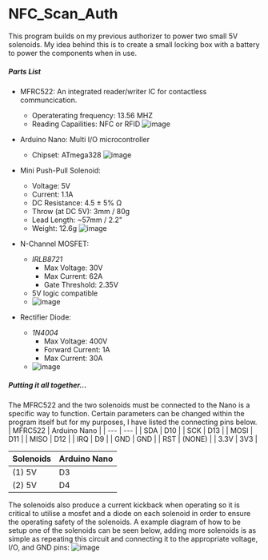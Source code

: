 # NFC_Scan_Auth
This program builds on my previous authorizer to power two small 5V solenoids. My idea behind this is to create a small locking box with a battery to power the components when in use.
##### Parts List
- MFRC522: An integrated reader/writer IC for contactless communcication.
  - Operaterating frequency: 13.56 MHZ
  - Reading Capailities: NFC or RFID
![image](https://user-images.githubusercontent.com/57117759/113363113-04935b00-931e-11eb-8209-d7345604023a.png)

- Arduino Nano: Multi I/O microcontroller
  - Chipset: ATmega328
![image](https://user-images.githubusercontent.com/57117759/113363200-43c1ac00-931e-11eb-98c0-326f7fe39d33.png)

- Mini Push-Pull Solenoid:
  - Voltage: 5V
  - Current: 1.1A
  - DC Resistance: 4.5 ± 5% Ω
  - Throw (at DC 5V): 3mm / 80g
  - Lead Length: ~57mm / 2.2"
  - Weight: 12.6g
![image](https://user-images.githubusercontent.com/57117759/113364221-f266ec00-9320-11eb-8548-b1edb1c70be1.png)

- N-Channel MOSFET:
  - *IRLB8721*
    - Max Voltage: 30V
    - Max Current: 62A
    - Gate Threshold: 2.35V
  - 5V logic compatible
  - ![image](https://user-images.githubusercontent.com/57117759/113364799-6ce43b80-9322-11eb-811e-701f3ec89640.png)

- Rectifier Diode:
  - *1N4004*
    - Max Voltage: 400V
    - Forward Current: 1A
    - Max Current: 30A
  - ![image](https://user-images.githubusercontent.com/57117759/113364974-e419cf80-9322-11eb-94e2-5bcb42ddb802.png)


##### Putting it all together...
The MFRC522 and the two solenoids must be connected to the Nano is a specific way to function. Certain parameters can be changed within the program itself but for my purposes, I have listed the connecting pins below.
| MFRC522 | Arduino Nano |
| --- | --- |
| SDA | D10 |
| SCK | D13 |
| MOSI | D11 |
| MISO | D12 |
| IRQ | D9 |
| GND | GND |
| RST | (NONE) |
| 3.3V | 3V3 |

| Solenoids | Arduino Nano |
| --- | --- |
| (1) 5V | D3 |
| (2) 5V | D4 |

The solenoids also produce a current kickback when operating so it is critical to utilise a mosfet and a diode on each solenoid in order to ensure the operating safety of the solenoids. A example diagram of how to be setup one of the solenoids can be seen below, adding more solenoids is as simple as repeating this circuit and connecting it to the appropriate voltage, I/O, and GND pins: 
![image](https://user-images.githubusercontent.com/57117759/114279125-0be2f480-9a01-11eb-944b-5ce990d0414c.png)

